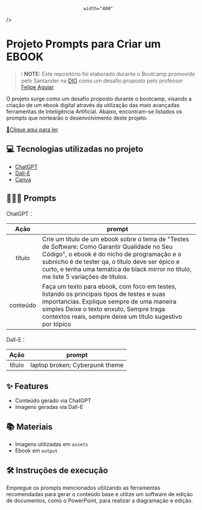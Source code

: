 <p align="center">
<img 
   
    width="400"  
/>
</p>

# Projeto Prompts para Criar um EBOOK


 > ℹ️ **NOTE:** Este repositório foi elaborado durante o Bootcamp promovido pelo Santander na [DIO](https://dio.me) como um desafio proposto pelo professor [Felipe Aguiar](https://github.com/felipeAguiarCode)

O projeto surge como um desafio proposto durante o bootcamp, visando a criação de um ebook digital através da utilização das mais avançadas ferramentas de Inteligência Artificial. Abaixo, encontram-se listados os prompts que nortearão o desenvolvimento deste projeto.

<a href="https://github.com/braziltaiany/prompts-como-criar-seu-ebook/blob/main/output/Ebook%20Ai-900.pdf" title="View PDF now"> 📕Clique aqui para ler</a>

## 💻 Tecnologias utilizadas no projeto

- [ChatGPT](https://chat.openai.com/) 
- [Dall-E](https://openart.ai/home?utm_source=google&utm_medium=pmax&utm_campaign=Performance_Max_High_End_Computer_Aficionados&utm_source=google&utm_medium=pmax&utm_campaign=21319042947&utm_term=&gad_source=1&gclid=CjwKCAiA34S7BhAtEiwACZzv4SApY0bzHWDPwMSViijHQ-UOS2EAKDaVQQbVk4m6LH6Z1scqD0rqgBoC1XYQAvD_BwE)
- [Canva](https://www.canva.com)

## 🧙🏻‍♀️ Prompts 


ChatGPT：

|   Ação   | prompt                                                                                                                                                                                                                                                                         |
| :------: | ------------------------------------------------------------------------------------------------------------------------------------------------------------------------------------------------------------------------------------------------------------------------------ |
|  título  | Crie um título de um ebook sobre o tema de "Testes de Software: Como Garantir Qualidade no Seu Código", o ebook é do nicho de programação e o subnicho é de tester qa, o título deve ser épico e curto, e tenha uma temática de black mirror no título, me liste 5 variações de títulos.    
| conteúdo | Faça um texto para ebook, com foco em testes, listando os principais tipos de testes e suas importancias. Explique sempre de uma maneira simples Deixe o texto enxuto, Sempre traga  contextos reais, sempre deixe um título sugestivo por tópico |


Dall-E：

|  Ação  | prompt                                                                                 |
| :----: | -------------------------------------------------------------------------------------- |
| título | laptop broken; Cyberpunk theme |

## ✨ Features

- Conteúdo gerado via ChatGPT
- Imagens geradas via Dall-E

## 📚 Materiais

- Imagens utilizadas em `assets`
- Ebook em `output`

## 🛠️ Instruções de execução

Empregue os prompts mencionados utilizando as ferramentas recomendadas para gerar o conteúdo base e utilize um software de edição de documentos, como o PowerPoint, para realizar a diagramação e edição.
